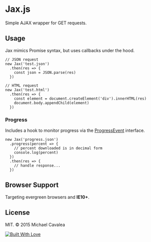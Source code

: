 # Jax.js

Simple AJAX wrapper for GET requests.

## Usage

Jax mimics Promise syntax, but uses callbacks under the hood.

```es6
// JSON request
new Jax('test.json')
  .then(res => {
    const json = JSON.parse(res)
  })

// HTML request
new Jax('test.html')
  .then(res => {
    const element = document.createElement('div').innerHTML(res)
    document.body.appendChild(element)
  })
```

### Progress

Includes a hook to monitor progress via the [ProgressEvent](https://developer.mozilla.org/en-US/docs/Web/API/ProgressEvent) interface.

```es6
new Jax('progress.json')
  .progress(percent => {
    // percent downloaded is in decimal form
    console.log(percent)
  })
  .then(res => {
    // handle response...
  })
```

## Browser Support

Targeting evergreen browsers and **IE10+**.

## License

MIT. © 2015 Michael Cavalea

[![Built With Love](http://forthebadge.com/images/badges/built-with-love.svg)](http://forthebadge.com)

